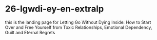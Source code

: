 # 26-lgwdi-ey-en-extralp
this is the landing page for Letting Go Without Dying Inside: How to Start Over and Free Yourself from Toxic Relationships, Emotional Dependency, Guilt and Eternal Regrets

